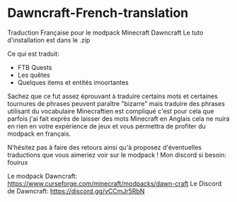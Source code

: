 # Dawncraft-French-translation
Traduction Française pour le modpack Minecraft Dawncraft
Le tuto d'installation est dans le .zip

Ce qui est traduit:
- FTB Quests
- Les quêtes
- Quelques items et entités imoortantes

Sachez que ce fut assez éprouvant à traduire certains mots et certaines tournures de phrases peuvent paraître "bizarre" mais traduire des phrases utilisant du vocabulaire Minecraftien est compliqué c'est pour cela que parfois j'ai fait exprès de laisser des mots Minecraft en Anglais cela ne nuira en rien en votre expérience de jeux et vous permettra de profiter du modpack en français.

N'hésitez pas à faire des retours ainsi qu'à proposez d'éventuelles traductions que vous aimeriez voir sur le modpack !
Mon discord si besoin: fouirux

Le modpack Dawncraft: https://www.curseforge.com/minecraft/modpacks/dawn-craft
Le Discord de Dawncraft: https://discord.gg/vCCmJr5RbN
